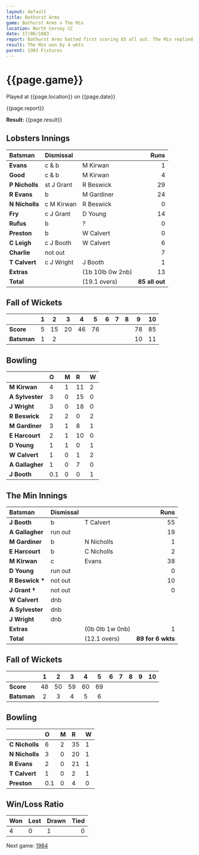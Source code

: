 ```yaml
---
layout: default
title: Bathurst Arms
game: Bathurst Arms v The Min
location: North Cerney CC
date: 17/06/1983
report: Bathurst Arms batted first scoring 85 all out. The Min replied with 89 for 6 wkts.
result: The Min won by 4 wkts
parent: 1983 Fixtures
---
```


# {{page.game}}

Played at {{page.location}} on {{page.date}}

{{page.report}}

**Result:** {{page.result}}

## Lobsters Innings

| Batsman | Dismissal |  | Runs |
|:---|:---|---|---:|
| **Evans** | c & b | M Kirwan | 1 | 
| **Good** | c & b | M Kirwan | 4 | 
| **P Nicholls** | st J Grant | R Beswick | 29 | 
| **R Evans** | b | M Gardiner | 24 | 
| **N Nicholls** | c M Kirwan | R Beswick | 0 | 
| **Fry** | c J Grant | D Young | 14 | 
| **Rufus** | b | ? | 0 | 
| **Preston** | b | W Calvert | 0 | 
| **C Leigh** | c J Booth | W Calvert | 6 | 
| **Charlie** | not out | | 7 | 
| **T Calvert** | c J Wright | J Booth | 1 | 
| **Extras** | | (1b 10lb 0w 2nb) | 13 | 
| **Total** | | (19.1 overs) | **85 all out** | 

## Fall of Wickets

| | 1 | 2 | 3 | 4 | 5 | 6 | 7 | 8 | 9 | 10 |
|---|:---:|:---:|:---:|:---:|:---:|:---:|:---:|:---:|:---:|:---:|
| **Score** | 5 | 15 | 20 | 46 | 76 | | | | 78 | 85 | 
| **Batsman** | 1 | 2 | | | | | | | 10 | 11 | 


## Bowling

| | O | M | R | W |
|---|:---|:---|:---|:---|
| **M Kirwan** | 4 | 1 | 11 | 2 | 
| **A Sylvester** | 3 | 0 | 15 | 0 | 
| **J Wright** | 3 | 0 | 18 | 0 | 
| **R Beswick** | 2 | 2 | 0 | 2 | 
| **M Gardiner** | 3 | 1 | 8 | 1 | 
| **E Harcourt** | 2 | 1| 10 | 0 | 
| **D Young** | 1 | 1 | 0 | 1 | 
| **W Calvert** | 1 | 0 | 1 | 2 | 
| **A Gallagher** | 1 | 0 | 7 | 0 |
| **J Booth** | 0.1 | 0 | 0 | 1 |

## The Min Innings

| Batsman | Dismissal |  | Runs |
|:---|:---|---|---:|
| **J Booth** | b | T Calvert | 55 | 
| **A Gallagher** | run out | | 19 | 
| **M Gardiner** | b | N Nicholls | 1 | 
| **E Harcourt** | b | C Nicholls | 2 | 
| **M Kirwan** | c | Evans | 38 | 
| **D Young** | run out | | 0 | 
| **R Beswick &#42;** | not out | | 10 | 
| **J Grant &#8224;** | not out | | 0 | 
| **W Calvert** | dnb | |  | 
| **A Sylvester** | dnb | |  | 
| **J Wright** | dnb | | | 
| **Extras** | | (0b 0lb 1w 0nb) | 1 | 
| **Total** | | (12.1 overs) | **89 for 6 wkts** | 

## Fall of Wickets

| | 1 | 2 | 3 | 4 | 5 | 6 | 7 | 8 | 9 | 10 |
|---|:---:|:---:|:---:|:---:|:---:|:---:|:---:|:---:|:---:|:---:|
| **Score** | 48 | 50 | 59 | 60 | 69 | | | | | | 
| **Batsman** | 2 | 3 | 4 | 5 | 6 | | | | | | 


## Bowling

| | O | M | R | W |
|---|:---|:---|:---|:---|
| **C Nicholls** | 6 | 2 | 35 | 1 | 
| **N Nicholls** | 3 | 0 | 20 | 1 | 
| **R Evans** | 2 | 0 | 21 | 1 | 
| **T Calvert** | 1 | 0 | 2 | 1 | 
| **Preston** | 0.1 | 0 | 4 | 0 | 

## Win/Loss Ratio

| Won | Lost | Drawn | Tied |
|:---|:---|:---|---:|
| 4 | 0 | 1 | 0 |

Next game: [1984](../1984/)
